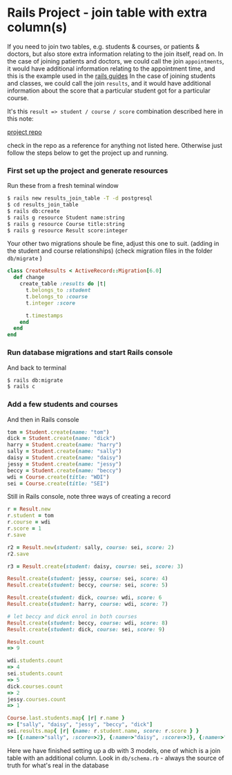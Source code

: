 # Rails Project - join table with extra column(s)

If you need to join two tables, e.g. students & courses, or patients & doctors, but also store extra information relating to the join itself, read on.
In the case of joining patients and doctors, we could call the join `appointments`, it would have additional information relating to the appointment time, and this is the example used in the [rails guides](https://guides.rubyonrails.org/association_basics.html#the-has-many-through-association)
In the case of joining students and classes, we could call the join `results`, and it would have additional information about the score that a particular student got for a particular course.

It's this `result => student / course / score` combination described here in this note:

[project repo](https://github.com/johnofsydney/results_join_table)

check in the repo as a reference for anything not listed here. Otherwise just follow the steps below to get the project up and running.

### First set up the project and generate resources
Run these from a fresh teminal window
```sh
$ rails new results_join_table -T -d postgresql
$ cd results_join_table
$ rails db:create
$ rails g resource Student name:string
$ rails g resource Course title:string
$ rails g resource Result score:integer
```

Your other two migrations shoule be fine, adjust this one to suit. (adding in the student and course relationships)
(check migration files in the folder `db/migrate` )
```rb
class CreateResults < ActiveRecord::Migration[6.0]
  def change
    create_table :results do |t|
      t.belongs_to :student
      t.belongs_to :course
      t.integer :score

      t.timestamps
    end
  end
end
```

### Run database migrations and start Rails console
And back to terminal
```sh
$ rails db:migrate
$ rails c
```

### Add a few students and courses
And then in Rails console
```rb
tom = Student.create(name: "tom")
dick = Student.create(name: "dick")
harry = Student.create(name: "harry")
sally = Student.create(name: "sally")
daisy = Student.create(name: "daisy")
jessy = Student.create(name: "jessy")
beccy = Student.create(name: "beccy")
wdi = Course.create(title: "WDI")
sei = Course.create(title: "SEI")
```

Still in Rails console, note three ways of creating a record
```rb
r = Result.new
r.student = tom
r.course = wdi
r.score = 1
r.save

r2 = Result.new(student: sally, course: sei, score: 2)
r2.save

r3 = Result.create(student: daisy, course: sei, score: 3)

Result.create(student: jessy, course: sei, score: 4)
Result.create(student: beccy, course: sei, score: 5)

Result.create(student: dick, course: wdi, score: 6
Result.create(student: harry, course: wdi, score: 7)

# let beccy and dick enrol in both courses
Result.create(student: beccy, course: wdi, score: 8)
Result.create(student: dick, course: sei, score: 9)

Result.count 
=> 9

wdi.students.count 
=> 4
sei.students.count 
=> 5
dick.courses.count 
=> 2
jessy.courses.count 
=> 1

Course.last.students.map{ |r| r.name } 
=> ["sally", "daisy", "jessy", "beccy", "dick"]
sei.results.map{ |r| {name: r.student.name, score: r.score } } 
=> [{:name=>"sally", :score=>2}, {:name=>"daisy", :score=>3}, {:name=>"jessy", :score=>4}, {:name=>"beccy", :score=>5}, {:name=>"dick", :score=>9}]

```

Here we have finished setting up a db with 3 models, one of which is a join table with an additional column.
Look in `db/schema.rb` - always the source of truth for what's real in the database
